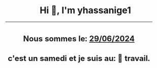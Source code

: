 <h1 align='center'>Hi 👋, I'm yhassanige1</h1>
<div align='center'>

|<h2 align='center'>Nous sommes le: <u>29/06/2024</u></h2><h2 align='center'>c'est un samedi et je suis au: 🏢 travail.</h2>|
|---
</div>